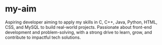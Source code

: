 # my-aim
Aspiring developer aiming to apply my skills in C, C++, Java, Python, HTML, CSS, and MySQL to build real-world projects. Passionate about front-end development and problem-solving, with a strong drive to learn, grow, and contribute to impactful tech solutions.
